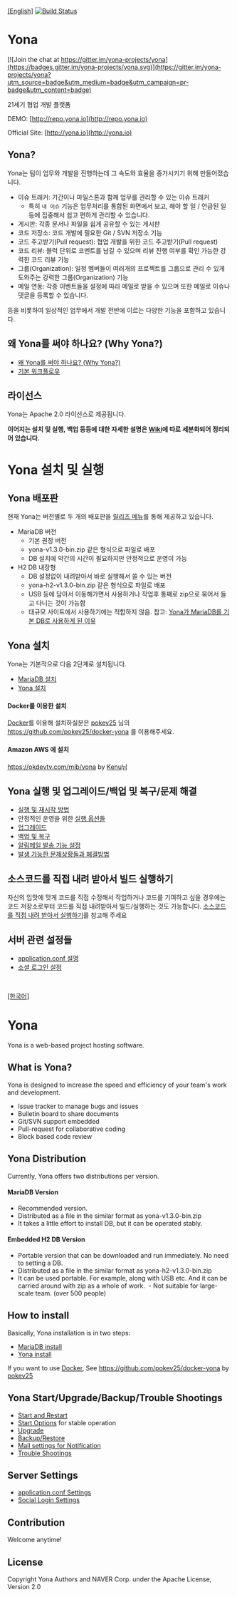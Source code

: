 <a name="korean"></a>[[English]](#english)
[![Build Status](https://travis-ci.org/yona-projects/yona.svg?branch=master)](https://travis-ci.org/yona-projects/yona)

Yona
====

[![Join the chat at https://gitter.im/yona-projects/yona](https://badges.gitter.im/yona-projects/yona.svg)](https://gitter.im/yona-projects/yona?utm_source=badge&utm_medium=badge&utm_campaign=pr-badge&utm_content=badge)

21세기 협업 개발 플랫폼

DEMO: [http://repo.yona.io](http://repo.yona.io)

Official Site: [http://yona.io](http://yona.io)

Yona?
--
Yona는 팀이 업무와 개발을 진행하는데 그 속도와 효율을 증가시키기 위해 만들어졌습니다.

- 이슈 트래커: 기간이나 마일스톤과 함께 업무를 관리할 수 있는 이슈 트래커
   - 특히 `내 이슈` 기능은 업무처리를 통합된 화면에서 보고, 해야 할 일 / 언급된 일 등에 집중해서 쉽고 편하게 관리할 수 있습니다.
- 게시판: 각종 문서나 파일을 쉽게 공유할 수 있는 게시판
- 코드 저장소: 코드 개발에 필요한 Git / SVN 저장소 기능
- 코드 주고받기(Pull request): 협업 개발을 위한 코드 주고받기(Pull request)
- 코드 리뷰: 블럭 단위로 코멘트를 남길 수 있으며 리뷰 진행 여부를 확인 가능한 강력한 코드 리뷰 기능
- 그룹(Organization): 일정 멤버들이 여러개의 프로젝트를 그룹으로 관리 수 있게 도와주는 강력한 그룹(Organization) 기능
- 메일 연동: 각종 이벤트들을 설정에 따라 메일로 받을 수 있으며 또한 메일로 이슈나 댓글을 등록할 수 있습니다.

등을 비롯하여 일상적인 업무에서 개발 전반에 이르는 다양한 기능을 포함하고 있습니다.

왜 Yona를 써야 하나요? (Why Yona?)
---
- [왜 Yona를 써야 하나요? (Why Yona?)](https://repo.yona.io/yona-projects/yona/post/3)
- [기본 워크플로우](https://repo.yona.io/yona-projects/yona-help/post/2)


라이선스
--
Yona는 Apache 2.0 라이선스로 제공됩니다.

**이어지는 설치 및 실행, 백업 등등에 대한 자세한 설명은 [Wiki](https://github.com/yona-projects/yona/wiki)에 따로 세분화되어 정리되어 있습니다.**

Yona 설치 및 실행
===

Yona 배포판
---
현재 Yona는 버전별로 두 개의 배포판을 [릴리즈 메뉴](https://github.com/yona-projects/yona/releases)를 통해 제공하고 있습니다.

- MariaDB 버전
  - 기본 권장 버전
  - yona-v1.3.0-bin.zip 같은 형식으로 파일로 배포
  - DB 설치에 약간의 시간이 필요하지만 안정적으로 운영이 가능
- H2 DB 내장형
  - DB 설정없이 내려받아서 바로 실행해서 쓸 수 있는 버전
  - yona-h2-v1.3.0-bin.zip 같은 형식으로 파일로 배포
  - USB 등에 담아서 이동해가면서 사용하거나 작업후 통째로 zip으로 묶어서 들고 다니는 것이 가능함
  - 대규모 사이트에서 사용하기에는 적합하지 않음. 참고: [Yona가 MariaDB를 기본 DB로 사용하게 된 이유](https://repo.yona.io/yona-projects/yona/post/4)

Yona 설치
---
Yona는 기본적으로 다음 2단계로 설치됩니다.

- [MariaDB 설치](docs/ko/install-mariadb.md)
- [Yona 설치](docs/ko/install-yona-server.md)

#### Docker를 이용한 설치
[Docker](https://www.docker.com/)를 이용해 설치하실분은 [pokev25](https://github.com/pokev25) 님의 https://github.com/pokev25/docker-yona 를 이용해주세요. 

#### Amazon AWS 에 설치 
https://okdevtv.com/mib/yona by [Kenu](https://www.facebook.com/kenu.heo)님

Yona 실행 및 업그레이드/백업 및 복구/문제 해결
---
- [실행 및 재시작 방법](docs/ko/yona-run-and-restart.md)
- 안정적인 운영을 위한 [실행 옵션들](docs/ko/yona-run-options.md)
- [업그레이드](docs/ko/yona-upgrade.md)
- [백업 및 복구](docs/ko/yona-backup-restore.md)
- [알림메일 발송 기능 설정](docs/ko/yona-mail-settings.md)
- [발생 가능한 문제상황들과 해결방법](docs/ko/trouble-shootings.md)


소스코드를 직접 내려 받아서 빌드 실행하기
---
자신의 입맛에 맛게 코드를 직접 수정해서 작업하거나 코드를 기여하고 싶을 경우에는 코드 저장소로부터 코드를 직접 내려받아서 빌드/실행하는 것도 가능합니다.
[소스코드를 직접 내려 받아서 실행하기](https://repo.yona.io/yona-projects/yona/post/5)를 참고해 주세요

서버 관련 설정들
---
- [application.conf 설명](docs/ko/application-conf-desc.md)
- [소셜 로그인 설정](docs/ko/yona-social-login-settings.md)

<br/>

<a name="english"></a>[[한국어]](#korean)


Yona
=======
Yona is a web-based project hosting software.

What is Yona?
--
Yona is designed to increase the speed and efficiency of your team's work and development.

- Issue tracker to manage bugs and issues
- Bulletin board to share documents
- Git/SVN support embedded
- Pull-request for collaborative coding
- Block based code review


Yona Distribution
---
Currently, Yona offers two distributions per version.

#### MariaDB Version
- Recommended version.
- Distributed as a file in the similar format as yona-v1.3.0-bin.zip
- It takes a little effort to install DB, but it can be operated stably.

#### Embedded H2 DB Version
- Portable version that can be downloaded and run immediately. No need to setting a DB.
- Distributed as a file in the similar format as yona-h2-v1.3.0-bin.zip
- It can be used portable. For example, along with USB etc. And it can be carried around with zip as a whole of work.
 - Not suitable for large-scale team. (over 500 people)


How to install
---
Basically, Yona installation is in two steps:

- [MariaDB install](docs/install-mariadb.md)
- [Yona install](docs/install-yona-server.md)


If you want to use [Docker](https://www.docker.com/), See https://github.com/pokev25/docker-yona by [pokev25](https://github.com/pokev25)


Yona Start/Upgrade/Backup/Trouble Shootings
---
- [Start and Restart](docs/yona-run-and-restart.md)
- [Start Options](docs/yona-run-options.md) for stable operation
- [Upgrade](docs/yona-upgrade.md)
- [Backup/Restore](docs/yona-backup-restore.md)
- [Mail settings for Notification](docs/yona-mail-settings.md)
- [Trouble Shootings](docs/trouble-shootings.md)

Server Settings
---
- [application.conf Settings](docs/application-conf-desc.md)
- [Social Login Settings](docs/yona-social-login-settings.md)

Contribution
---
Welcome anytime!


License
--
Copyright Yona Authors and NAVER Corp. under the Apache License, Version 2.0
